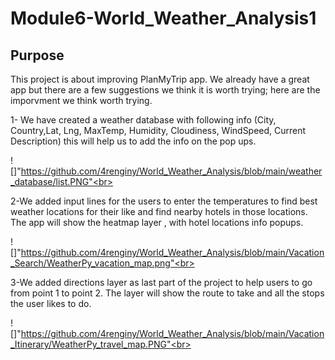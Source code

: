 # Module6-World_Weather_Analysis1
## Purpose
This project is about improving PlanMyTrip app.
We already have a great app but there are a few suggestions we think it is worth trying; here are the imporvment we think worth trying.

1- We have created a weather database with following info (City, Country,Lat, Lng, MaxTemp, Humidity, Cloudiness, WindSpeed, Current Description) this will help us to add the info on the pop ups.<br>

![]"https://github.com/4renginy/World_Weather_Analysis/blob/main/weather_database/list.PNG"<br>
<br>

2-We added input lines for the users to enter the temperatures to find best weather locations for their like and find nearby hotels in those locations. The app will show the heatmap layer , with hotel locations info popups.<br>

![]"https://github.com/4renginy/World_Weather_Analysis/blob/main/Vacation_Search/WeatherPy_vacation_map.png"<br>
<br>

3-We added directions layer as last part of the project to help users to go from point 1 to point 2. The layer will show the route to take and all the stops the user likes to do.
<br>

![]"https://github.com/4renginy/World_Weather_Analysis/blob/main/Vacation_Itinerary/WeatherPy_travel_map.PNG"<br>
<br>
